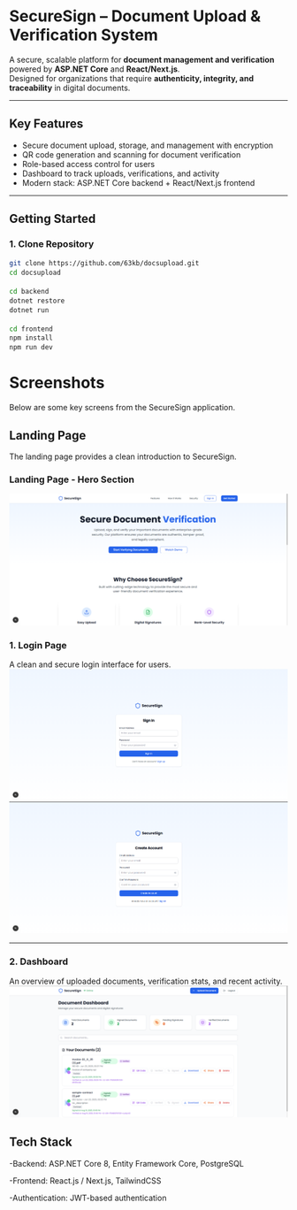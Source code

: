 # SecureSign – Document Upload & Verification System

A secure, scalable platform for **document management and verification** powered by **ASP.NET Core** and **React/Next.js**.  
Designed for organizations that require **authenticity, integrity, and traceability** in digital documents.  

---

## Key Features
- Secure document upload, storage, and management with encryption  
- QR code generation and scanning for document verification  
- Role-based access control for users  
- Dashboard to track uploads, verifications, and activity  
- Modern stack: ASP.NET Core backend + React/Next.js frontend  

---
## Getting Started

### 1. Clone Repository
```bash
git clone https://github.com/63kb/docsupload.git
cd docsupload

cd backend
dotnet restore
dotnet run

cd frontend
npm install
npm run dev

```
# Screenshots

Below are some key screens from the SecureSign application.  

## Landing Page
The landing page provides a clean introduction to SecureSign.

### Landing Page - Hero Section
![Landing Hero](images/landing.png)


### 1. Login Page
A clean and secure login interface for users.  
![Login Page](images/login.png)
![Register Page](images/register.png)

---

### 2. Dashboard
An overview of uploaded documents, verification stats, and recent activity.  
![Dashboard](images/Dashboard.png)


## Tech Stack

-Backend: ASP.NET Core 8, Entity Framework Core, PostgreSQL

-Frontend: React.js / Next.js, TailwindCSS

-Authentication: JWT-based authentication


